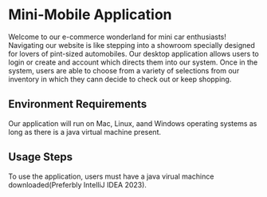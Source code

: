 # Mini-Mobile Application
Welcome to our e-commerce wonderland for mini car enthusiasts! Navigating our website is like stepping into a showroom specially designed for lovers of pint-sized automobiles. Our desktop application allows users to login or create and account which directs them into our system. Once in the system, users are able to choose from a variety of selections from our inventory in which they cann decide to check out or keep shopping. 
## Environment Requirements
Our application will run on Mac, Linux, aand Windows operating systems as long as there is a java virtual machine present. 
## Usage Steps
To use the application, users must have a java virual machince downloaded(Preferbly IntelliJ IDEA 2023).
